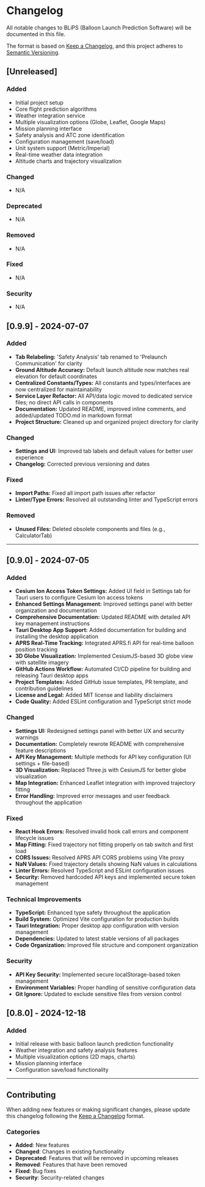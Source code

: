 # Changelog

All notable changes to BLiPS (Balloon Launch Prediction Software) will be documented in this file.

The format is based on [Keep a Changelog](https://keepachangelog.com/en/1.0.0/),
and this project adheres to [Semantic Versioning](https://semver.org/spec/v2.0.0.html).

## [Unreleased]

### Added
- Initial project setup
- Core flight prediction algorithms
- Weather integration service
- Multiple visualization options (Globe, Leaflet, Google Maps)
- Mission planning interface
- Safety analysis and ATC zone identification
- Configuration management (save/load)
- Unit system support (Metric/Imperial)
- Real-time weather data integration
- Altitude charts and trajectory visualization

### Changed
- N/A

### Deprecated
- N/A

### Removed
- N/A

### Fixed
- N/A

### Security
- N/A

## [0.9.9] - 2024-07-07

### Added
- **Tab Relabeling:** 'Safety Analysis' tab renamed to 'Prelaunch Communication' for clarity
- **Ground Altitude Accuracy:** Default launch altitude now matches real elevation for default coordinates
- **Centralized Constants/Types:** All constants and types/interfaces are now centralized for maintainability
- **Service Layer Refactor:** All API/data logic moved to dedicated service files; no direct API calls in components
- **Documentation:** Updated README, improved inline comments, and added/updated TODO.md in markdown format
- **Project Structure:** Cleaned up and organized project directory for clarity

### Changed
- **Settings and UI:** Improved tab labels and default values for better user experience
- **Changelog:** Corrected previous versioning and dates

### Fixed
- **Import Paths:** Fixed all import path issues after refactor
- **Linter/Type Errors:** Resolved all outstanding linter and TypeScript errors

### Removed
- **Unused Files:** Deleted obsolete components and files (e.g., CalculatorTab)

---

## [0.9.0] - 2024-07-05

### Added
- **Cesium Ion Access Token Settings:** Added UI field in Settings tab for Tauri users to configure Cesium Ion access tokens
- **Enhanced Settings Management:** Improved settings panel with better organization and documentation
- **Comprehensive Documentation:** Updated README with detailed API key management instructions
- **Tauri Desktop App Support:** Added documentation for building and installing the desktop application
- **APRS Real-Time Tracking:** Integrated APRS.fi API for real-time balloon position tracking
- **3D Globe Visualization:** Implemented CesiumJS-based 3D globe view with satellite imagery
- **GitHub Actions Workflow:** Automated CI/CD pipeline for building and releasing Tauri desktop apps
- **Project Templates:** Added GitHub issue templates, PR template, and contribution guidelines
- **License and Legal:** Added MIT license and liability disclaimers
- **Code Quality:** Added ESLint configuration and TypeScript strict mode

### Changed
- **Settings UI:** Redesigned settings panel with better UX and security warnings
- **Documentation:** Completely rewrote README with comprehensive feature descriptions
- **API Key Management:** Multiple methods for API key configuration (UI settings + file-based)
- **3D Visualization:** Replaced Three.js with CesiumJS for better globe visualization
- **Map Integration:** Enhanced Leaflet integration with improved trajectory fitting
- **Error Handling:** Improved error messages and user feedback throughout the application

### Fixed
- **React Hook Errors:** Resolved invalid hook call errors and component lifecycle issues
- **Map Fitting:** Fixed trajectory not fitting properly on tab switch and first load
- **CORS Issues:** Resolved APRS API CORS problems using Vite proxy
- **NaN Values:** Fixed trajectory details showing NaN values in calculations
- **Linter Errors:** Resolved TypeScript and ESLint configuration issues
- **Security:** Removed hardcoded API keys and implemented secure token management

### Technical Improvements
- **TypeScript:** Enhanced type safety throughout the application
- **Build System:** Optimized Vite configuration for production builds
- **Tauri Integration:** Proper desktop app configuration with version management
- **Dependencies:** Updated to latest stable versions of all packages
- **Code Organization:** Improved file structure and component organization

### Security
- **API Key Security:** Implemented secure localStorage-based token management
- **Environment Variables:** Proper handling of sensitive configuration data
- **Git Ignore:** Updated to exclude sensitive files from version control

## [0.8.0] - 2024-12-18

### Added
- Initial release with basic balloon launch prediction functionality
- Weather integration and safety analysis features
- Multiple visualization options (2D maps, charts)
- Mission planning interface
- Configuration save/load functionality

---

## Contributing

When adding new features or making significant changes, please update this changelog following the [Keep a Changelog](https://keepachangelog.com/en/1.0.0/) format.

### Categories
- **Added**: New features
- **Changed**: Changes in existing functionality
- **Deprecated**: Features that will be removed in upcoming releases
- **Removed**: Features that have been removed
- **Fixed**: Bug fixes
- **Security**: Security-related changes 